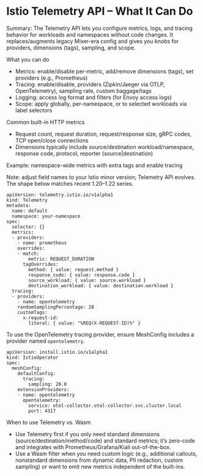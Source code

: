 # Istio Telemetry API – What It Can Do

Summary: The Telemetry API lets you configure metrics, logs, and tracing behavior for workloads and namespaces without code changes. It replaces/augments legacy Mixer-era config and gives you knobs for providers, dimensions (tags), sampling, and scope.

What you can do
- Metrics: enable/disable per-metric, add/remove dimensions (tags), set providers (e.g., Prometheus)
- Tracing: enable/disable, providers (Zipkin/Jaeger via OTLP, OpenTelemetry), sampling rate, custom baggage/tags
- Logging: access log format and filters (for Envoy access logs)
- Scope: apply globally, per-namespace, or to selected workloads via label selectors

Common built-in HTTP metrics
- Request count, request duration, request/response size, gRPC codes, TCP open/close connections
- Dimensions typically include source/destination workload/namespace, response code, protocol, reporter (source|destination)

Example: namespace-wide metrics with extra tags and enable tracing

Note: adjust field names to your Istio minor version; Telemetry API evolves. The shape below matches recent 1.20–1.22 series.

```
apiVersion: telemetry.istio.io/v1alpha1
kind: Telemetry
metadata:
  name: default
  namespace: your-namespace
spec:
  selector: {}
  metrics:
  - providers:
    - name: prometheus
    overrides:
    - match:
        metric: REQUEST_DURATION
      tagOverrides:
        method: { value: request.method }
        response_code: { value: response.code }
        source_workload: { value: source.workload }
        destination_workload: { value: destination.workload }
  tracing:
  - providers:
    - name: opentelemetry
    randomSamplingPercentage: 20
    customTags:
      x-request-id:
        literal: { value: "%REQ(X-REQUEST-ID)%" }
```

To use the OpenTelemetry tracing provider, ensure MeshConfig includes a provider named `opentelemetry`.

```
apiVersion: install.istio.io/v1alpha1
kind: IstioOperator
spec:
  meshConfig:
    defaultConfig:
      tracing:
        sampling: 20.0
    extensionProviders:
    - name: opentelemetry
      opentelemetry:
        service: otel-collector.otel-collector.svc.cluster.local
        port: 4317
```

When to use Telemetry vs. Wasm
- Use Telemetry first if you only need standard dimensions (source/destination/method/code) and standard metrics; it’s zero-code and integrates with Prometheus/Grafana/Kiali out-of-the-box.
- Use a Wasm filter when you need custom logic (e.g., additional callouts, nonstandard dimensions from dynamic data, PII redaction, custom sampling) or want to emit new metrics independent of the built-ins.

